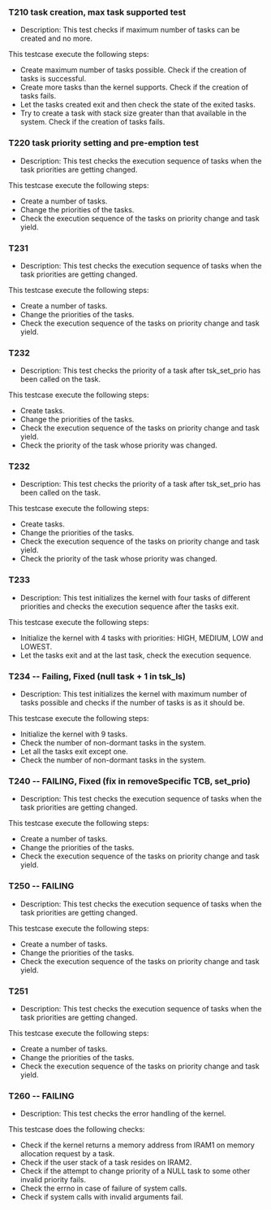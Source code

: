 ### T210 task creation, max task supported test
* Description: This test checks if maximum number of tasks can be created and no more.

This testcase execute the following steps:

* Create maximum number of tasks possible. Check if the creation of tasks is successful.
* Create more tasks than the kernel supports. Check if the creation of tasks fails.
* Let the tasks created exit and then check the state of the exited tasks.
* Try to create a task with stack size greater than that available in the system. Check if the creation of tasks fails.

### T220 task priority setting and pre-emption test
* Description: This test checks the execution sequence of tasks when the task priorities are getting changed.

This testcase execute the following steps:

* Create a number of tasks.
* Change the priorities of the tasks.
* Check the execution sequence of the tasks on priority change and task yield.

### T231
* Description: This test checks the execution sequence of tasks when the task priorities are getting changed.

This testcase execute the following steps:

* Create a number of tasks.
* Change the priorities of the tasks.
* Check the execution sequence of the tasks on priority change and task yield.

### T232
* Description: This test checks the priority of a task after tsk_set_prio has been called on the task.

This testcase execute the following steps:

* Create tasks.
* Change the priorities of the tasks.
* Check the execution sequence of the tasks on priority change and task yield.
* Check the priority of the task whose priority was changed.

### T232
* Description: This test checks the priority of a task after tsk_set_prio has been called on the task.

This testcase execute the following steps:

* Create tasks.
* Change the priorities of the tasks.
* Check the execution sequence of the tasks on priority change and task yield.
* Check the priority of the task whose priority was changed.

### T233
* Description: This test initializes the kernel with four tasks of different priorities and checks the execution sequence after the tasks exit.

This testcase execute the following steps:

* Initialize the kernel with 4 tasks with priorities: HIGH, MEDIUM, LOW and LOWEST.
* Let the tasks exit and at the last task, check the execution sequence.

### T234 -- Failing, Fixed (null task + 1 in tsk_ls)
* Description: This test initializes the kernel with maximum number of tasks possible and checks if the number of tasks is as it should be.

This testcase execute the following steps:

* Initialize the kernel with 9 tasks.
* Check the number of non-dormant tasks in the system.
* Let all the tasks exit except one.
* Check the number of non-dormant tasks in the system.

### T240 -- FAILING, Fixed (fix in removeSpecific TCB, set_prio)
* Description: This test checks the execution sequence of tasks when the task priorities are getting changed.

This testcase execute the following steps:

* Create a number of tasks.
* Change the priorities of the tasks.
* Check the execution sequence of the tasks on priority change and task yield.

### T250 -- FAILING
* Description: This test checks the execution sequence of tasks when the task priorities are getting changed.

This testcase execute the following steps:

* Create a number of tasks.
* Change the priorities of the tasks.
* Check the execution sequence of the tasks on priority change and task yield.

### T251
* Description: This test checks the execution sequence of tasks when the task priorities are getting changed.

This testcase execute the following steps:

* Create a number of tasks.
* Change the priorities of the tasks.
* Check the execution sequence of the tasks on priority change and task yield.

### T260 -- FAILING
* Description: This test checks the error handling of the kernel.

This testcase does the following checks:

* Check if the kernel returns a memory address from IRAM1 on memory allocation request by a task.
* Check if the user stack of a task resides on IRAM2.
* Check if the attempt to change priority of a NULL task to some other invalid priority fails.
* Check the errno in case of failure of system calls.
* Check if system calls with invalid arguments fail.
